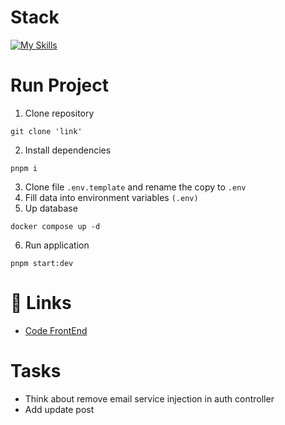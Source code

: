 # Stack

[![My Skills](https://skillicons.dev/icons?i=nestjs,ts,postgresql,docker)](https://skillicons.dev)

# Run Project
1. Clone repository
``` 
git clone 'link'
```
2. Install dependencies 
```
pnpm i
```
3. Clone file ```.env.template``` and rename the copy to ```.env```
4. Fill data into environment variables `(.env)`
5. Up database
```
docker compose up -d
```
6. Run application
```
pnpm start:dev
```

# 🔗 Links
- [Code FrontEnd](https://github.com/isakiDev/react-fashion-like)

# Tasks
- Think about remove email service injection in auth controller
- Add update post